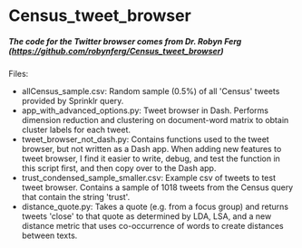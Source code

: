 # Census_tweet_browser
##### The code for the Twitter browser comes from Dr. Robyn Ferg (https://github.com/robynferg/Census_tweet_browser)
Files: 
- allCensus_sample.csv: Random sample (0.5%) of all 'Census' tweets provided by Sprinklr query.
- app_with_advanced_options.py: Tweet browser in Dash. Performs dimension reduction and clustering on document-word matrix to obtain cluster labels for each tweet. 
- tweet_browser_not_dash.py: Contains functions used to the tweet browser, but not written as a Dash app. When adding new features to tweet browser, I find it easier to write, debug, and test the function in this script first, and then copy over to the Dash app.
- trust_condensed_sample_smaller.csv: Example csv of tweets to test tweet browser. Contains a sample of 1018 tweets from the Census query that contain the string 'trust'.
- distance_quote.py: Takes a quote (e.g. from a focus group) and returns tweets 'close' to that quote as determined by LDA, LSA, and a new distance metric that uses co-occurrence of words to create distances between texts.
